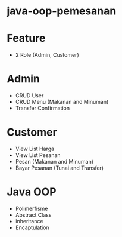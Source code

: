 # java-oop-pemesanan

# Feature
- 2 Role (Admin, Customer)

# Admin
- CRUD User
- CRUD Menu (Makanan and Minuman)
- Transfer Confirmation

# Customer
- View List Harga
- View List Pesanan
- Pesan (Makanan and Minuman)
- Bayar Pesanan (Tunai and Transfer)

# Java OOP
- Polimerfisme
- Abstract Class
- inheritance
- Encaptulation
